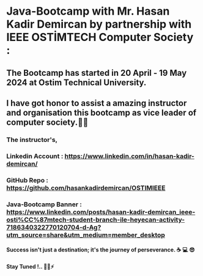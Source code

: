 # Java-Bootcamp with Mr. Hasan Kadir Demircan by partnership with IEEE OSTİMTECH Computer Society :

## The Bootcamp has started in 20 April - 19 May 2024 at Ostim Technical University.
## I have got honor to assist a amazing instructor and organisation this bootcamp as vice leader of computer society.🤍💙 
### The instructor's,  
### Linkedin Account : https://www.linkedin.com/in/hasan-kadir-demircan/
### GitHub Repo : https://github.com/hasankadirdemircan/OSTIMIEEE
### Java-Bootcamp Banner : https://www.linkedin.com/posts/hasan-kadir-demircan_ieee-osti%CC%87mtech-student-branch-ile-heyecan-activity-7186340322770120704-d-Ag?utm_source=share&utm_medium=member_desktop
#### Success isn't just a destination; it's the journey of perseverance. ☕ 💻 😎
#### Stay Tuned !.. 💫✨⚡



